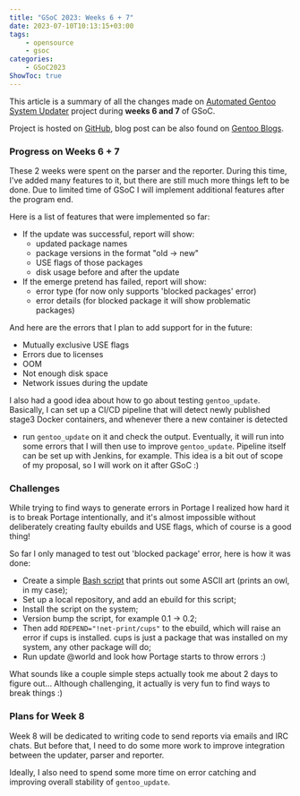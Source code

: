 ```yaml
---
title: "GSoC 2023: Weeks 6 + 7"
date: 2023-07-10T10:13:15+03:00
tags:
    - opensource
    - gsoc
categories:
    - GSoC2023
ShowToc: true
---
```


This article is a summary of all the changes made on 
[Automated Gentoo System Updater](https://wiki.gentoo.org/wiki/Google_Summer_of_Code/2023/Ideas/Automated_Gentoo_system_updater) 
project during **weeks 6 and 7** of GSoC.  

Project is hosted on [GitHub](https://github.com/Lab-Brat/gentoo_update), 
blog post can be also found on 
[Gentoo Blogs]().    


### Progress on Weeks 6 + 7
These 2 weeks were spent on the parser and the reporter. 
During this time, I've added many features to it, but there 
are still much more things left to be done. Due to limited 
time of GSoC I will implement additional features after the 
program end.  

Here is a list of features that were implemented so far:
* If the update was successful, report will show:
    * updated package names
    * package versions in the format "old -> new"
    * USE flags of those packages
    * disk usage before and after the update
* If the emerge pretend has failed, report will show:
    * error type (for now only supports 'blocked packages' error)
    * error details (for blocked package it will show problematic packages)

And here are the errors that I plan to add support for in the future:
* Mutually exclusive USE flags
* Errors due to licenses
* OOM
* Not enough disk space
* Network issues during the update  

I also had a good idea about how to go about testing `gentoo_update`. 
Basically, I can set up a CI/CD pipeline that will detect newly published 
stage3 Docker containers, and whenever there a new container is detected 
- run `gentoo_update` on it and check the output. Eventually, it will run 
into some errors that I will then use to improve `gentoo_update`. Pipeline itself can be set up with Jenkins, for example. This idea is a bit out of 
scope of my proposal, so I will work on it after GSoC :)  

### Challenges
While trying to find ways to generate errors in Portage I realized how hard 
it is to break Portage intentionally, and it's almost impossible without 
deliberately creating faulty ebuilds and USE flags, which of course is a 
good thing!  

So far I only managed to test out 'blocked package' error, 
here is how it was done:
* Create a simple [Bash script](https://github.com/Lab-Brat/gentoo_loctests) that prints out some ASCII art (prints an owl, in my case);
* Set up a local repository, and add an ebuild for this script;
* Install the script on the system;
* Version bump the script, for example 0.1 -> 0.2;
* Then add `RDEPEND="!net-print/cups"` to the ebuild, which will raise an error if cups is installed. cups is just a package that was installed on my system, any other package will do;
* Run update @world and look how Portage starts to throw errors :)  

What sounds like a couple simple steps actually took me about 2 days to 
figure out... Although challenging, it actually is very fun to find ways 
to break things :)  


### Plans for Week 8
Week 8 will be dedicated to writing code to send reports via emails 
and IRC chats. But before that, I need to do some more work to improve 
integration between the updater, parser and reporter.  

Ideally, I also need to spend some more time on error catching and 
improving overall stability of `gentoo_update`. 

